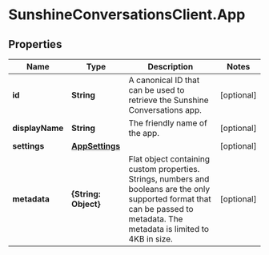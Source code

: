 # SunshineConversationsClient.App

## Properties

Name | Type | Description | Notes
------------ | ------------- | ------------- | -------------
**id** | **String** | A canonical ID that can be used to retrieve the Sunshine Conversations app. | [optional] 
**displayName** | **String** | The friendly name of the app. | [optional] 
**settings** | [**AppSettings**](AppSettings.md) |  | [optional] 
**metadata** | **{String: Object}** | Flat object containing custom properties. Strings, numbers and booleans  are the only supported format that can be passed to metadata. The metadata is limited to 4KB in size.  | [optional] 


